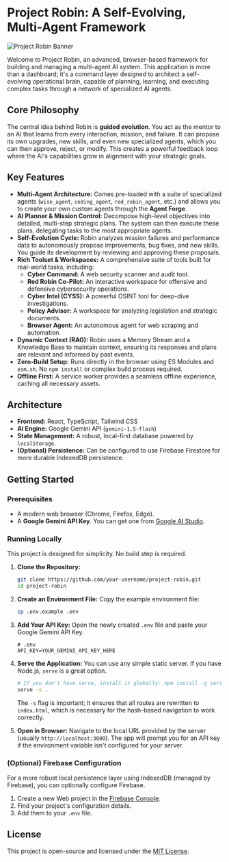 # Project Robin: A Self-Evolving, Multi-Agent Framework

![Project Robin Banner](https://og.once-upon-a-product.com/PROJECT%20ROBIN/A%20Self-Evolving%2C%20Multi-Agent%20Framework.png?base_color=%230f172a&theme=dark&font_family=JetBrains%20Mono&padding=100&text_color=%2334d399&secondary_text_color=%2394a3b8)

Welcome to Project Robin, an advanced, browser-based framework for building and managing a multi-agent AI system. This application is more than a dashboard; it's a command layer designed to architect a self-evolving operational brain, capable of planning, learning, and executing complex tasks through a network of specialized AI agents.

## Core Philosophy

The central idea behind Robin is **guided evolution**. You act as the mentor to an AI that learns from every interaction, mission, and failure. It can propose its own upgrades, new skills, and even new specialized agents, which you can then approve, reject, or modify. This creates a powerful feedback loop where the AI's capabilities grow in alignment with your strategic goals.

## Key Features

- **Multi-Agent Architecture:** Comes pre-loaded with a suite of specialized agents (`wise_agent`, `coding_agent`, `red_robin_agent`, etc.) and allows you to create your own custom agents through the **Agent Forge**.
- **AI Planner & Mission Control:** Decompose high-level objectives into detailed, multi-step strategic plans. The system can then execute these plans, delegating tasks to the most appropriate agents.
- **Self-Evolution Cycle:** Robin analyzes mission failures and performance data to autonomously propose improvements, bug fixes, and new skills. You guide its development by reviewing and approving these proposals.
- **Rich Toolset & Workspaces:** A comprehensive suite of tools built for real-world tasks, including:
    - **Cyber Command:** A web security scanner and audit tool.
    - **Red Robin Co-Pilot:** An interactive workspace for offensive and defensive cybersecurity operations.
    - **Cyber Intel (CYSS):** A powerful OSINT tool for deep-dive investigations.
    - **Policy Advisor:** A workspace for analyzing legislation and strategic documents.
    - **Browser Agent:** An autonomous agent for web scraping and automation.
- **Dynamic Context (RAG):** Robin uses a Memory Stream and a Knowledge Base to maintain context, ensuring its responses and plans are relevant and informed by past events.
- **Zero-Build Setup:** Runs directly in the browser using ES Modules and `esm.sh`. No `npm install` or complex build process required.
- **Offline First:** A service worker provides a seamless offline experience, caching all necessary assets.

## Architecture

- **Frontend:** React, TypeScript, Tailwind CSS
- **AI Engine:** Google Gemini API (`gemini-1.5-flash`)
- **State Management:** A robust, local-first database powered by `localStorage`.
- **(Optional) Persistence:** Can be configured to use Firebase Firestore for more durable IndexedDB persistence.

## Getting Started

### Prerequisites

- A modern web browser (Chrome, Firefox, Edge).
- A **Google Gemini API Key**. You can get one from [Google AI Studio](https://aistudio.google.com/app/apikey).

### Running Locally

This project is designed for simplicity. No build step is required.

1.  **Clone the Repository:**
    ```bash
    git clone https://github.com/your-username/project-robin.git
    cd project-robin
    ```

2.  **Create an Environment File:**
    Copy the example environment file:
    ```bash
    cp .env.example .env
    ```

3.  **Add Your API Key:**
    Open the newly created `.env` file and paste your Google Gemini API Key.
    ```
    # .env
    API_KEY=YOUR_GEMINI_API_KEY_HERE
    ```

4.  **Serve the Application:**
    You can use any simple static server. If you have Node.js, `serve` is a great option.
    ```bash
    # If you don't have serve, install it globally: npm install -g serve
    serve -s .
    ```
    The `-s` flag is important; it ensures that all routes are rewritten to `index.html`, which is necessary for the hash-based navigation to work correctly.

5.  **Open in Browser:**
    Navigate to the local URL provided by the server (usually `http://localhost:3000`). The app will prompt you for an API key if the environment variable isn't configured for your server.

### (Optional) Firebase Configuration

For a more robust local persistence layer using IndexedDB (managed by Firebase), you can optionally configure Firebase.

1.  Create a new Web project in the [Firebase Console](https://console.firebase.google.com/).
2.  Find your project's configuration details.
3.  Add them to your `.env` file.

## License

This project is open-source and licensed under the [MIT License](LICENSE).